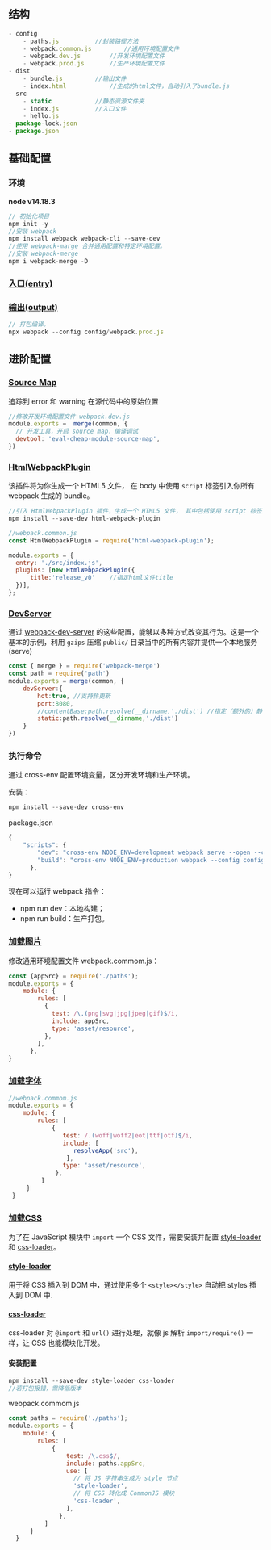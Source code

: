 ## 结构

```js
- config
	- paths.js			//封装路径方法
	- webpack.common.js	    	//通用环境配置文件
	- webpack.dev.js	  	//开发环境配置文件
	- webpack.prod.js		//生产环境配置文件
- dist
	- bundle.js			//输出文件
	- index.html			//生成的html文件，自动引入了bundle.js
- src
	- static			//静态资源文件夹
	- index.js			//入口文件
	- hello.js
- package-lock.json
- package.json

```

## 基础配置

### 环境

**node v14.18.3**

```javascript
// 初始化项目
npm init -y
//安装 webpack
npm install webpack webpack-cli --save-dev
//使用 webpack-marge 合并通用配置和特定环境配置。
//安装 webpack-merge
npm i webpack-merge -D
```

### [入口(entry)](https://webpack.docschina.org/concepts/#entry)

### [输出(output)](https://webpack.docschina.org/concepts/#output)

```javascript
// 打包编译。
npx webpack --config config/webpack.prod.js
```

## 进阶配置

### [Source Map](https://webpack.docschina.org/configuration/devtool)

追踪到 error 和 warning 在源代码中的原始位置

```javascript
//修改开发环境配置文件 webpack.dev.js
module.exports =  merge(common, {
  // 开发工具，开启 source map，编译调试
  devtool: 'eval-cheap-module-source-map',
})
```

### [HtmlWebpackPlugin](https://webpack.docschina.org/plugins/html-webpack-plugin/#root)

该插件将为你生成一个 HTML5 文件， 在 body 中使用 `script` 标签引入你所有 webpack 生成的 bundle。

```javascript
//引入 HtmlWebpackPlugin 插件，生成一个 HTML5 文件， 其中包括使用 script 标签的 body 中的所有 webpack 包。
npm install --save-dev html-webpack-plugin
```

```javascript
//webpack.common.js
const HtmlWebpackPlugin = require('html-webpack-plugin');

module.exports = {
  entry: './src/index.js',
  plugins: [new HtmlWebpackPlugin({
      title:'release_v0'	//指定html文件title
  })],
};
```

### [DevServer](https://webpack.docschina.org/configuration/dev-server/#root)

通过 [webpack-dev-server](https://github.com/webpack/webpack-dev-server) 的这些配置，能够以多种方式改变其行为。这是一个基本的示例，利用 `gzips` 压缩 `public/` 目录当中的所有内容并提供一个本地服务(serve)

```javascript
const { merge } = require('webpack-merge')
const path = require('path')
module.exports = merge(common, {
    devServer:{
        hot:true, //支持热更新
        port:8080,
        //contentBase:path.resolve(__dirname,'./dist') //指定（额外的）静态文件目录， // 如果使用 CopyWebpackPlugin ，设置为false
        static:path.resolve(__dirname,'./dist')
    }
})
```

### 执行命令

通过 cross-env 配置环境变量，区分开发环境和生产环境。

安装：

```javascript
npm install --save-dev cross-env
```

package.json

```javascript
{
    "scripts": {
        "dev": "cross-env NODE_ENV=development webpack serve --open --config config/webpack.dev.js",
        "build": "cross-env NODE_ENV=production webpack --config config/webpack.prod.js"
      },
}
```

现在可以运行 webpack 指令：

- npm run dev：本地构建；
- npm run build：生产打包。

### [加载图片](https://webpack.docschina.org/guides/asset-modules/)

修改通用环境配置文件 webpack.commom.js：

```javascript
const {appSrc} = require('./paths');
module.exports = {
    module: {
        rules: [
          {
            test: /\.(png|svg|jpg|jpeg|gif)$/i,
            include: appSrc,
            type: 'asset/resource',
          },
        ],
      },
}
```

### [加载字体](https://webpack.docschina.org/guides/asset-modules/)

```javascript
//webpack.commom.js
module.exports = {
    module: {
        rules: [
            {
               test: /.(woff|woff2|eot|ttf|otf)$/i,
               include: [
                  resolveApp('src'),
                ],
               type: 'asset/resource',
             },
         ]
     }
 }
```

### [加载CSS](https://webpack.docschina.org/loaders/css-loader)

为了在 JavaScript 模块中 `import` 一个 CSS 文件，需要安装并配置 [style-loader](https://link.juejin.cn/?target=https%3A%2F%2Fwebpack.docschina.org%2Floaders%2Fstyle-loader) 和 [css-loader](https://link.juejin.cn/?target=https%3A%2F%2Fwebpack.docschina.org%2Floaders%2Fcss-loader)。

#### [style-loader](https://webpack.docschina.org/loaders/style-loader)

用于将 CSS 插入到 DOM 中，通过使用多个 `<style></style>` 自动把 styles 插入到 DOM 中.

#### [css-loader](https://webpack.docschina.org/loaders/css-loader)

css-loader 对 `@import` 和 `url()` 进行处理，就像 js 解析 `import/require()` 一样，让 CSS 也能模块化开发。

#### 安装配置

```javascript
npm install --save-dev style-loader css-loader
//若打包报错，需降低版本
```

webpack.commom.js

```javascript
const paths = require('./paths');
module.exports = {
    module: {
        rules: [
            {
                test: /\.css$/,
                include: paths.appSrc,
                use: [
                  // 将 JS 字符串生成为 style 节点
                  'style-loader',
                  // 将 CSS 转化成 CommonJS 模块
                  'css-loader',
                ],
              },
          ]
      }
  }
```

